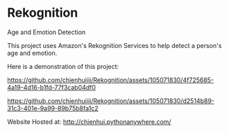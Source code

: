 # Rekognition
Age and Emotion Detection

This project uses Amazon's Rekognition Services to help detect a person's age and emotion.

Here is a demonstration of this project:



https://github.com/chienhuiiii/Rekognition/assets/105071830/4f725685-4a19-4d16-b1fd-77f3cab04df0



https://github.com/chienhuiiii/Rekognition/assets/105071830/d2514b89-31c3-401e-9a99-89b75b8fa1c2



Website Hosted at: http://chienhui.pythonanywhere.com/
